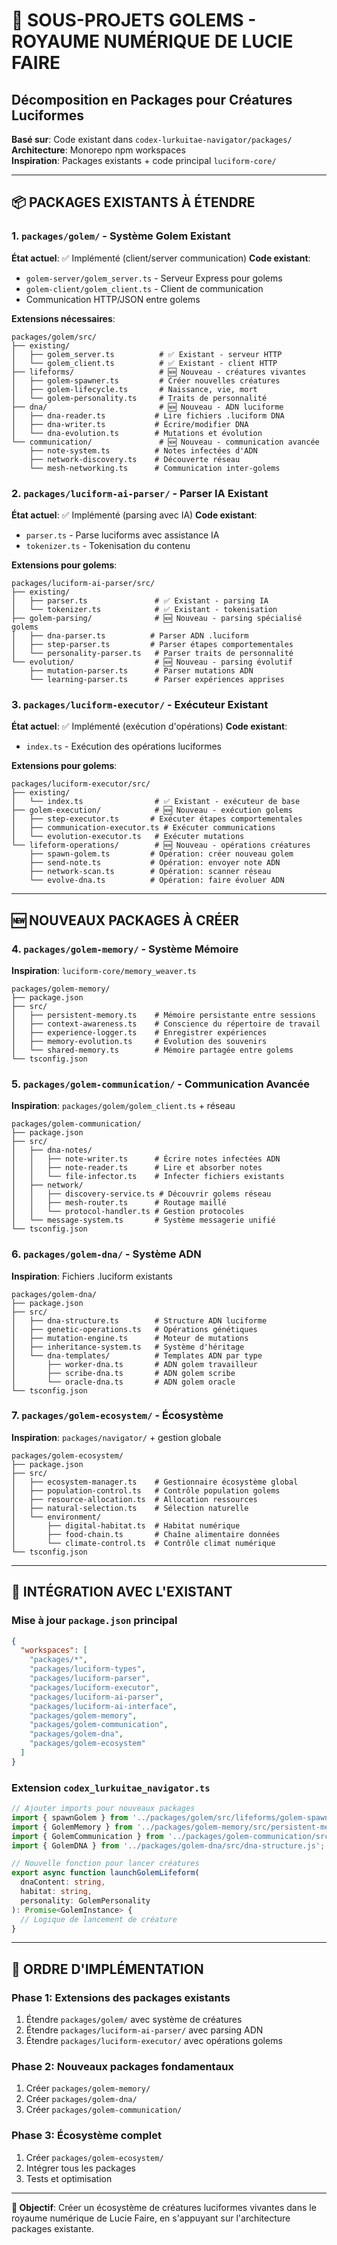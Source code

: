 # 🧬 SOUS-PROJETS GOLEMS - ROYAUME NUMÉRIQUE DE LUCIE FAIRE
## Décomposition en Packages pour Créatures Luciformes

**Basé sur**: Code existant dans `codex-lurkuitae-navigator/packages/`  
**Architecture**: Monorepo npm workspaces  
**Inspiration**: Packages existants + code principal `luciform-core/`

---

## 📦 PACKAGES EXISTANTS À ÉTENDRE

### **1. `packages/golem/` - Système Golem Existant**
**État actuel**: ✅ Implémenté (client/server communication)
**Code existant**:
- `golem-server/golem_server.ts` - Serveur Express pour golems
- `golem-client/golem_client.ts` - Client de communication
- Communication HTTP/JSON entre golems

**Extensions nécessaires**:
```
packages/golem/src/
├── existing/
│   ├── golem_server.ts          # ✅ Existant - serveur HTTP
│   └── golem_client.ts          # ✅ Existant - client HTTP
├── lifeforms/                   # 🆕 Nouveau - créatures vivantes
│   ├── golem-spawner.ts         # Créer nouvelles créatures
│   ├── golem-lifecycle.ts       # Naissance, vie, mort
│   └── golem-personality.ts     # Traits de personnalité
├── dna/                         # 🆕 Nouveau - ADN luciforme
│   ├── dna-reader.ts           # Lire fichiers .luciform DNA
│   ├── dna-writer.ts           # Écrire/modifier DNA
│   └── dna-evolution.ts        # Mutations et évolution
└── communication/               # 🆕 Nouveau - communication avancée
    ├── note-system.ts          # Notes infectées d'ADN
    ├── network-discovery.ts    # Découverte réseau
    └── mesh-networking.ts      # Communication inter-golems
```

### **2. `packages/luciform-ai-parser/` - Parser IA Existant**
**État actuel**: ✅ Implémenté (parsing avec IA)
**Code existant**:
- `parser.ts` - Parse luciforms avec assistance IA
- `tokenizer.ts` - Tokenisation du contenu

**Extensions pour golems**:
```
packages/luciform-ai-parser/src/
├── existing/
│   ├── parser.ts               # ✅ Existant - parsing IA
│   └── tokenizer.ts            # ✅ Existant - tokenisation
├── golem-parsing/              # 🆕 Nouveau - parsing spécialisé golems
│   ├── dna-parser.ts          # Parser ADN .luciform
│   ├── step-parser.ts         # Parser étapes comportementales
│   └── personality-parser.ts   # Parser traits de personnalité
└── evolution/                  # 🆕 Nouveau - parsing évolutif
    ├── mutation-parser.ts      # Parser mutations ADN
    └── learning-parser.ts      # Parser expériences apprises
```

### **3. `packages/luciform-executor/` - Exécuteur Existant**
**État actuel**: ✅ Implémenté (exécution d'opérations)
**Code existant**:
- `index.ts` - Exécution des opérations luciformes

**Extensions pour golems**:
```
packages/luciform-executor/src/
├── existing/
│   └── index.ts                # ✅ Existant - exécuteur de base
├── golem-execution/            # 🆕 Nouveau - exécution golems
│   ├── step-executor.ts       # Exécuter étapes comportementales
│   ├── communication-executor.ts # Exécuter communications
│   └── evolution-executor.ts   # Exécuter mutations
└── lifeform-operations/        # 🆕 Nouveau - opérations créatures
    ├── spawn-golem.ts         # Opération: créer nouveau golem
    ├── send-note.ts           # Opération: envoyer note ADN
    ├── network-scan.ts        # Opération: scanner réseau
    └── evolve-dna.ts          # Opération: faire évoluer ADN
```

---

## 🆕 NOUVEAUX PACKAGES À CRÉER

### **4. `packages/golem-memory/` - Système Mémoire**
**Inspiration**: `luciform-core/memory_weaver.ts`
```
packages/golem-memory/
├── package.json
├── src/
│   ├── persistent-memory.ts    # Mémoire persistante entre sessions
│   ├── context-awareness.ts    # Conscience du répertoire de travail
│   ├── experience-logger.ts    # Enregistrer expériences
│   ├── memory-evolution.ts     # Évolution des souvenirs
│   └── shared-memory.ts        # Mémoire partagée entre golems
└── tsconfig.json
```

### **5. `packages/golem-communication/` - Communication Avancée**
**Inspiration**: `packages/golem/golem_client.ts` + réseau
```
packages/golem-communication/
├── package.json
├── src/
│   ├── dna-notes/
│   │   ├── note-writer.ts      # Écrire notes infectées ADN
│   │   ├── note-reader.ts      # Lire et absorber notes
│   │   └── file-infector.ts    # Infecter fichiers existants
│   ├── network/
│   │   ├── discovery-service.ts # Découvrir golems réseau
│   │   ├── mesh-router.ts      # Routage maillé
│   │   └── protocol-handler.ts # Gestion protocoles
│   └── message-system.ts       # Système messagerie unifié
└── tsconfig.json
```

### **6. `packages/golem-dna/` - Système ADN**
**Inspiration**: Fichiers .luciform existants
```
packages/golem-dna/
├── package.json
├── src/
│   ├── dna-structure.ts        # Structure ADN luciforme
│   ├── genetic-operations.ts   # Opérations génétiques
│   ├── mutation-engine.ts      # Moteur de mutations
│   ├── inheritance-system.ts   # Système d'héritage
│   └── dna-templates/          # Templates ADN par type
│       ├── worker-dna.ts       # ADN golem travailleur
│       ├── scribe-dna.ts       # ADN golem scribe
│       └── oracle-dna.ts       # ADN golem oracle
└── tsconfig.json
```

### **7. `packages/golem-ecosystem/` - Écosystème**
**Inspiration**: `packages/navigator/` + gestion globale
```
packages/golem-ecosystem/
├── package.json
├── src/
│   ├── ecosystem-manager.ts    # Gestionnaire écosystème global
│   ├── population-control.ts   # Contrôle population golems
│   ├── resource-allocation.ts  # Allocation ressources
│   ├── natural-selection.ts    # Sélection naturelle
│   └── environment/
│       ├── digital-habitat.ts  # Habitat numérique
│       ├── food-chain.ts       # Chaîne alimentaire données
│       └── climate-control.ts  # Contrôle climat numérique
└── tsconfig.json
```

---

## 🔧 INTÉGRATION AVEC L'EXISTANT

### **Mise à jour `package.json` principal**
```json
{
  "workspaces": [
    "packages/*",
    "packages/luciform-types",
    "packages/luciform-parser", 
    "packages/luciform-executor",
    "packages/luciform-ai-parser",
    "packages/luciform-ai-interface",
    "packages/golem-memory",
    "packages/golem-communication", 
    "packages/golem-dna",
    "packages/golem-ecosystem"
  ]
}
```

### **Extension `codex_lurkuitae_navigator.ts`**
```typescript
// Ajouter imports pour nouveaux packages
import { spawnGolem } from '../packages/golem/src/lifeforms/golem-spawner.js';
import { GolemMemory } from '../packages/golem-memory/src/persistent-memory.js';
import { GolemCommunication } from '../packages/golem-communication/src/message-system.js';
import { GolemDNA } from '../packages/golem-dna/src/dna-structure.js';

// Nouvelle fonction pour lancer créatures
export async function launchGolemLifeform(
  dnaContent: string,
  habitat: string,
  personality: GolemPersonality
): Promise<GolemInstance> {
  // Logique de lancement de créature
}
```

---

## 🎯 ORDRE D'IMPLÉMENTATION

### **Phase 1: Extensions des packages existants**
1. Étendre `packages/golem/` avec système de créatures
2. Étendre `packages/luciform-ai-parser/` avec parsing ADN
3. Étendre `packages/luciform-executor/` avec opérations golems

### **Phase 2: Nouveaux packages fondamentaux**
1. Créer `packages/golem-memory/`
2. Créer `packages/golem-dna/`
3. Créer `packages/golem-communication/`

### **Phase 3: Écosystème complet**
1. Créer `packages/golem-ecosystem/`
2. Intégrer tous les packages
3. Tests et optimisation

---

**🎯 Objectif**: Créer un écosystème de créatures luciformes vivantes dans le royaume numérique de Lucie Faire, en s'appuyant sur l'architecture packages existante.
